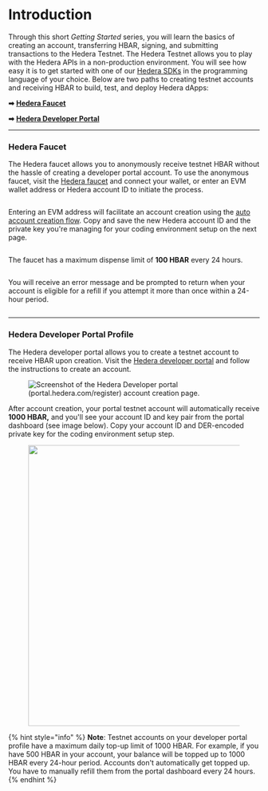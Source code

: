 # Introduction

Through this short _Getting Started_ series, you will learn the basics of creating an account, transferring HBAR, signing, and submitting transactions to the Hedera Testnet. The Hedera Testnet allows you to play with the Hedera APIs in a non-production environment. You will see how easy it is to get started with one of our [Hedera SDKs](../sdks-and-apis/) in the programming language of your choice. Below are two paths to creating testnet accounts and receiving HBAR to build, test, and deploy Hedera dApps:

**➡** [**Hedera Faucet**](introduction.md#hedera-faucet)

**➡** [**Hedera Developer Portal**](introduction.md#hedera-developer-portal-profile)

***

### Hedera Faucet

The Hedera faucet allows you to anonymously receive testnet HBAR without the hassle of creating a developer portal account. To use the anonymous faucet, visit the [Hedera faucet](https://portal.hedera.com/faucet) and connect your wallet, or enter an EVM wallet address or Hedera account ID to initiate the process.&#x20;

<figure><img src="../.gitbook/assets/faucet-receive-hbar.png" alt=""><figcaption></figcaption></figure>

Entering an EVM address will facilitate an account creation using the [auto account creation flow](../core-concepts/accounts/auto-account-creation.md#auto-account-creation-evm-address-alias). Copy and save the new Hedera account ID and the private key you're managing for your coding environment setup on the next page.

<figure><img src="../.gitbook/assets/faucet-success-account-id.png" alt=""><figcaption></figcaption></figure>

The faucet has a maximum dispense limit of **100 HBAR** every 24 hours.&#x20;

<figure><img src="../.gitbook/assets/faucet-wallet-timer.png" alt=""><figcaption></figcaption></figure>

You will receive an error message and be prompted to return when your account is eligible for a refill if you attempt it more than once within a 24-hour period.

<figure><img src="../.gitbook/assets/faucet-receive-error.png" alt=""><figcaption></figcaption></figure>

***

### Hedera Developer Portal Profile

The Hedera developer portal allows you to create a testnet account to receive HBAR upon creation. Visit the [Hedera developer portal](https://portal.hedera.com/register) and follow the instructions to create an account.&#x20;

<figure><img src="../.gitbook/assets/portal testnet account.png" alt="Screenshot of the Hedera Developer portal (portal.hedera.com/register) account creation page."><figcaption></figcaption></figure>

After account creation, your portal testnet account will automatically receive **1000 HBAR,** and you'll see your account ID and key pair from the portal dashboard (see image below). Copy your account ID and DER-encoded private key for the coding environment setup step.&#x20;

<figure><img src="../.gitbook/assets/faucet-der-account-id.png" alt="" width="563"><figcaption></figcaption></figure>

{% hint style="info" %}
**Note**: Testnet accounts on your developer portal profile have a maximum daily top-up limit of 1000 HBAR. For example, if you have 500 HBAR in your account, your balance will be topped up to 1000 HBAR every 24-hour period. Accounts don't automatically get topped up. You have to manually refill them from the portal dashboard every 24 hours.&#x20;
{% endhint %}
